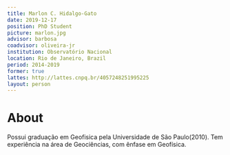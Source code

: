 ```yaml
---
title: Marlon C. Hidalgo-Gato
date: 2019-12-17
position: PhD Student
picture: marlon.jpg
advisor: barbosa
coadvisor: oliveira-jr
institution: Observatório Nacional
location: Rio de Janeiro, Brazil
period: 2014-2019
former: true
lattes: http://lattes.cnpq.br/4057248251995225
layout: person
---
```


# About

Possui graduação em Geofisica pela Universidade de São Paulo(2010). Tem
experiência na área de Geociências, com ênfase em Geofísica.
